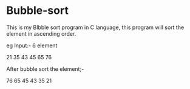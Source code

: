 # Bubble-sort

This is my Blbble sort program in C language, this program will sort the element in ascending order.

eg 
Input:-
6 element

21
35
43
45
65
76

After bubble sort the element;-

76
65
45
43
35
21



